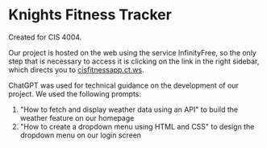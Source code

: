 # Knights Fitness Tracker
Created for CIS 4004.

Our project is hosted on the web using the service InfinityFree, so the only step that is necessary to access it is clicking on the link in the right sidebar, which directs you to [cisfitnessapp.ct.ws](cisfitnessapp.ct.ws).

ChatGPT was used for technical guidance on the development of our project. We used the following prompts:

1. "How to fetch and display weather data using an API" to build the weather feature on our homepage
2. "How to create a dropdown menu using HTML and CSS" to design the dropdown menu on our login screen
